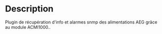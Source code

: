 Description
===

Plugin de récupération d'info et alarmes snmp des alimentations AEG grâce au module ACMI1000..
